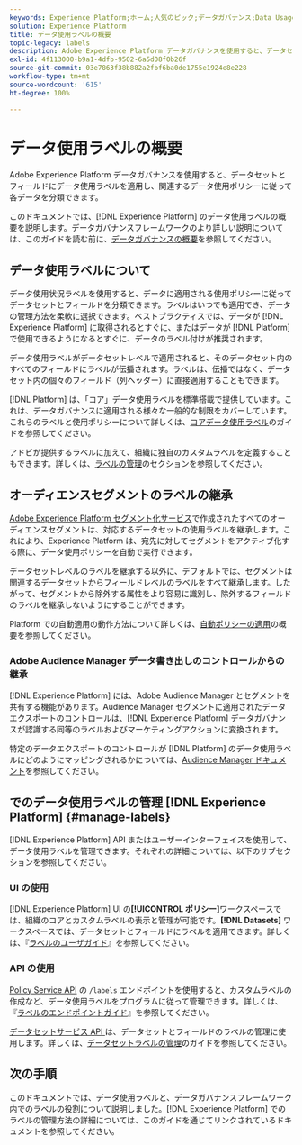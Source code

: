 ```yaml
---
keywords: Experience Platform;ホーム;人気のピック;データガバナンス;Data Usage Label API;Policy Service API;データ使用ラベルの概要
solution: Experience Platform
title: データ使用ラベルの概要
topic-legacy: labels
description: Adobe Experience Platform データガバナンスを使用すると、データセットとフィールドにデータ使用ラベルを適用し、関連するデータ使用ポリシーに従って各データを分類できます。このドキュメントでは、Experience Platform でのデータ使用ラベルの概要を説明します。
exl-id: 4f113000-b9a1-4dfb-9502-6a5d08f0b26f
source-git-commit: 03e7863f38b882a2fbf6ba0de1755e1924e8e228
workflow-type: tm+mt
source-wordcount: '615'
ht-degree: 100%

---
```


# データ使用ラベルの概要

Adobe Experience Platform データガバナンスを使用すると、データセットとフィールドにデータ使用ラベルを適用し、関連するデータ使用ポリシーに従って各データを分類できます。

このドキュメントでは、[!DNL Experience Platform] のデータ使用ラベルの概要を説明します。データガバナンスフレームワークのより詳しい説明については、このガイドを読む前に、[データガバナンスの概要](../home.md)を参照してください。

## データ使用ラベルについて

データ使用状況ラベルを使用すると、データに適用される使用ポリシーに従ってデータセットとフィールドを分類できます。ラベルはいつでも適用でき、データの管理方法を柔軟に選択できます。ベストプラクティスでは、データが [!DNL Experience Platform] に取得されるとすぐに、またはデータが [!DNL Platform] で使用できるようになるとすぐに、データのラベル付けが推奨されます。

データ使用ラベルがデータセットレベルで適用されると、そのデータセット内のすべてのフィールドにラベルが伝播されます。ラベルは、伝播ではなく、データセット内の個々のフィールド（列ヘッダー）に直接適用することもできます。

[!DNL Platform] は、「コア」データ使用ラベルを標準搭載で提供しています。これは、データガバナンスに適用される様々な一般的な制限をカバーしています。これらのラベルと使用ポリシーについて詳しくは、[コアデータ使用ラベル](reference.md)のガイドを参照してください。

アドビが提供するラベルに加えて、組織に独自のカスタムラベルを定義することもできます。詳しくは、[ラベルの管理](#manage-labels)のセクションを参照してください。

## オーディエンスセグメントのラベルの継承

[Adobe Experience Platform セグメント化サービス](../../segmentation/home.md)で作成されたすべてのオーディエンスセグメントは、対応するデータセットの使用ラベルを継承します。これにより、Experience Platform は、宛先に対してセグメントをアクティブ化する際に、データ使用ポリシーを自動で実行できます。

データセットレベルのラベルを継承する以外に、デフォルトでは、セグメントは関連するデータセットからフィールドレベルのラベルをすべて継承します。したがって、セグメントから除外する属性をより容易に識別し、除外するフィールドのラベルを継承しないようにすることができます。

Platform での自動適用の動作方法について詳しくは、[自動ポリシーの適用](../enforcement/auto-enforcement.md)の概要を参照してください。

### Adobe Audience Manager データ書き出しのコントロールからの継承

[!DNL Experience Platform] には、Adobe Audience Manager とセグメントを共有する機能があります。Audience Manager セグメントに適用されたデータエクスポートのコントロールは、[!DNL Experience Platform] データガバナンスが認識する同等のラベルおよびマーケティングアクションに変換されます。

特定のデータエクスポートのコントロールが [!DNL Platform] のデータ使用ラベルにどのようにマッピングされるかについては、[Audience Manager ドキュメント](https://experienceleague.adobe.com/docs/audience-manager/user-guide/implementation-integration-guides/integration-experience-platform/aam-aep-audience-sharing.html?lang=ja#aam-data-export-control-in-aep)を参照してください。

## でのデータ使用ラベルの管理 [!DNL Experience Platform] {#manage-labels}

[!DNL Experience Platform] API またはユーザーインターフェイスを使用して、データ使用ラベルを管理できます。それぞれの詳細については、以下のサブセクションを参照してください。

### UI の使用

[!DNL Experience Platform] UI の&#x200B;**[!UICONTROL ポリシー]**&#x200B;ワークスペースでは、組織のコアとカスタムラベルの表示と管理が可能です。**[!DNL Datasets]** ワークスペースでは、データセットとフィールドにラベルを適用できます。詳しくは、『[ラベルのユーザガイド](user-guide.md)』を参照してください。

### API の使用

[Policy Service API](https://www.adobe.io/experience-platform-apis/references/policy-service/) の `/labels` エンドポイントを使用すると、カスタムラベルの作成など、データ使用ラベルをプログラムに従って管理できます。詳しくは、『[ラベルのエンドポイントガイド](../api/labels.md)』を参照してください。

[データセットサービス API ](https://www.adobe.io/experience-platform-apis/references/dataset-service/)は、データセットとフィールドのラベルの管理に使用します。詳しくは、[データセットラベルの管理](./dataset-api.md)のガイドを参照してください。

## 次の手順

このドキュメントでは、データ使用ラベルと、データガバナンスフレームワーク内でのラベルの役割について説明しました。[!DNL Experience Platform] でのラベルの管理方法の詳細については、このガイドを通じてリンクされているドキュメントを参照してください。
